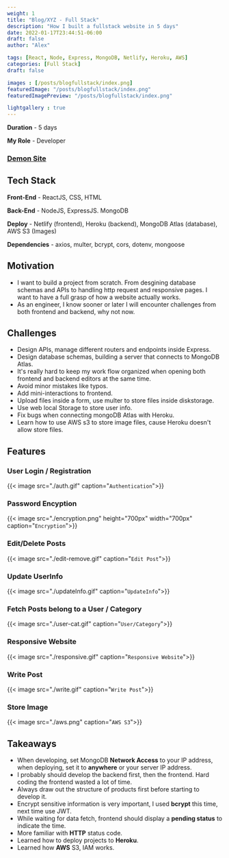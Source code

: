 ```yaml
---
weight: 1
title: "Blog/XYZ - Full Stack"
description: "How I built a fullstack website in 5 days"
date: 2022-01-17T23:44:51-06:00
draft: false 
author: "Alex"

tags: [React, Node, Express, MongoDB, Netlify, Heroku, AWS]
categories: [Full Stack]
draft: false 

images : [/posts/blogfullstack/index.png]
featuredImage: "/posts/blogfullstack/index.png"
featuredImagePreview: "/posts/blogfullstack/index.png"

lightgallery : true
---
```


<!--more-->

**Duration** - 5 days

**My Role** - Developer

### [Demon Site](https://blogfullstack.netlify.app/)
## Tech Stack

**Front-End** - ReactJS, CSS, HTML

**Back-End** - NodeJS, ExpressJS. MongoDB

**Deploy** - Netlify (frontend), Heroku (backend), MongoDB Atlas (database), AWS S3 (Images)

**Dependencies** - axios, multer, bcrypt, cors, dotenv, mongoose

## Motivation
* I want to build a project from scratch. From desgining database schemas and APIs to handling http request and responsive pages. I want to have a full grasp of how a website actually works. 
* As an engineer, I know sooner or later I will encounter challenges from both frontend and backend, why not now.

## Challenges
* Design APIs, manage different routers and endpoints inside Express.
* Design database schemas, building a server that connects to MongoDB Atlas.
* It's really hard to keep my work flow organized when opening both frontend and backend editors at the same time. 
* Avoid minor mistakes like typos.
* Add mini-interactions to frontend.
* Upload files inside a form, use multer to store files inside diskstorage.
* Use web local Storage to store user info.
* Fix bugs when connecting mongoDB Atlas with Heroku.
* Learn how to use AWS s3 to store image files, cause Heroku doesn't allow store files.
## Features
### User Login / Registration
{{< image src="./auth.gif" caption="`Authentication`">}}

### Password Encyption
{{< image src="./encryption.png" height="700px" width="700px" caption="`Encryption`">}}

### Edit/Delete Posts
{{< image src="./edit-remove.gif" caption="`Edit Post`">}}

### Update UserInfo
{{< image src="./updateInfo.gif" caption="`UpdateInfo`">}}

### Fetch Posts belong to a User / Category
{{< image src="./user-cat.gif" caption="`User/Category`">}}

### Responsive Website
{{< image src="./responsive.gif" caption="`Responsive Website`">}}

### Write Post
{{< image src="./write.gif" caption="`Write Post`">}}

### Store Image
{{< image src="./aws.png" caption="`AWS S3`">}}


## Takeaways
* When developing, set MongoDB **Network Access** to your IP address, when deploying, set it to **anywhere** or your server IP address.
* I probably should develop the backend first, then the frontend. Hard coding the frontend wasted a lot of time. 
* Always draw out the structure of products first before starting to develop it. 
* Encrypt sensitive information is very important, I used **bcrypt** this time, next time use JWT.
* While waiting for data fetch, frontend should display a **pending status** to indicate the time.
* More familiar with **HTTP** status code.
* Learned how to deploy projects to **Heroku**.
* Learned how **AWS** S3, IAM works.